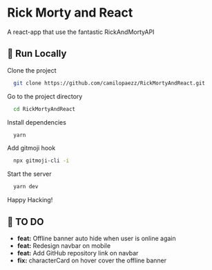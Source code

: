 
# Rick Morty and React

A react-app that use the fantastic RickAndMortyAPI
## 🤖 Run Locally

Clone the project

```bash
  git clone https://github.com/camilopaezz/RickMortyAndReact.git
```

Go to the project directory

```bash
  cd RickMortyAndReact
```

Install dependencies

```bash
  yarn
```

Add gitmoji hook

```bash
  npx gitmoji-cli -i
```

Start the server

```bash
  yarn dev
```

Happy Hacking!

## 📝 TO DO

- **feat:** Offline banner auto hide when user is online again
- **feat:** Redesign navbar on mobile
- **feat:** Add GitHub repository link on navbar
- **fix:** characterCard on hover cover the offline banner
